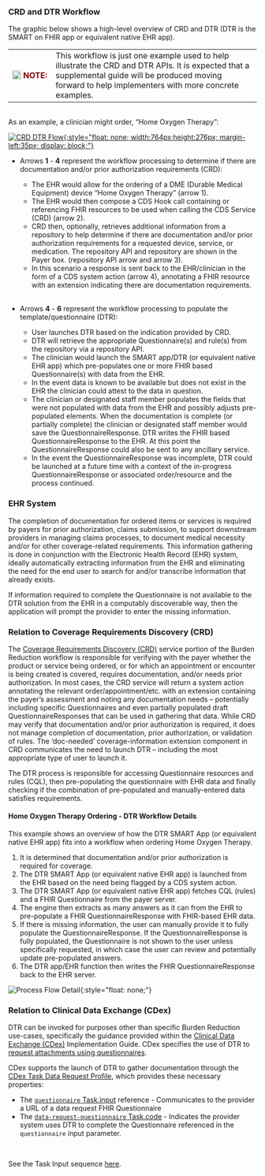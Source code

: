 <link rel="stylesheet" type="text/css" href="formatting.css" />

### CRD and DTR Workflow
The graphic below shows a high-level overview of CRD and DTR (DTR is the SMART on FHIR app or equivalent native EHR app).

<div markdown="1" class="notebox">
  <table style="border: none; margin-bottom: 0px;">
    <tr><td style="width: 72px; border: none"><img src="Note.png" style="float: left; width:18px; height:18px; margin: 0px;">&nbsp;<b><span style="color:maroon;">NOTE:</span></b></td>
      <td style="border: none"> <!-- Note Text Here -->
 This workflow is just one example used to help illustrate the CRD and DTR APIs. It is expected that a supplemental guide will be produced moving forward to help implementers with more concrete examples.
      </td></tr>
  </table>
</div><br>
  
As an example, a clinician might order, “Home Oxygen Therapy”:

<!-- ![CRD DTR Flow](CRD_DTR_Flow.png){:style="float: none;width:849px;height:307px"} -->
[![CRD DTR Flow](CRD_DTR_Flow.png){:style="float: none; width:764px;height:276px; margin-left:35px; display: block;"}](CRD_DTR_Flow.png "View Image Larger")

* Arrows **1** - **4** represent the workflow processing to determine if there are documentation and/or prior authorization requirements (CRD):  

  * The EHR would allow for the ordering of a DME (Durable Medical Equipment) device “Home Oxygen Therapy” (arrow 1).
  * The EHR would then compose a CDS Hook call containing or referencing FHIR resources to be used when calling the CDS Service (CRD) (arrow 2).
  * CRD then, optionally, retrieves additional information from a repository to help determine if there are documentation and/or prior authorization requirements for a requested device, service, or medication. The repository API and repository are shown in the Payer box. (repository API arrow and arrow 3).
  * In this scenario a response is sent back to the EHR/clinician in the form of a CDS system action (arrow 4), annotating a FHIR resource with an extension indicating there are documentation requirements.<br><br>
	
* Arrows **4** - **6** represent the workflow processing to populate the template/questionnaire (DTR):  

  * User launches DTR based on the indication provided by CRD.
  * DTR will retrieve the appropriate Questionnaire(s) and rule(s) from the repository via a repository API.
  * The clinician would launch the SMART app/DTR (or equivalent native EHR app) which pre-populates one or more FHIR based Questionnaire(s) with data from the EHR.
  * In the event data is known to be available but does not exist in the EHR the clinician could attest to the data in question.
  * The clinician or designated staff member populates the fields that were not populated with data from the EHR and possibly adjusts pre-populated elements. When the documentation is complete (or partially complete) the clinician or designated staff member would save the QuestionnaireResponse. DTR writes the FHIR based QuestionnaireResponse to the EHR. At this point the QuestionnaireResponse could also be sent to any ancillary service.
  * In the event the QuestionnaireResponse was incomplete, DTR could be launched at a future time with a context of the in-progress QuestionnaireResponse or associated order/resource and the process continued.

### EHR System
The completion of documentation for ordered items or services is required by payers for prior authorization, claims submission, to support downstream providers in managing claims processes, to document medical necessity and/or for other coverage-related requirements.  This information gathering is done in conjunction with the Electronic Health Record (EHR) system, ideally automatically extracting information from the EHR and eliminating the need for the end user to search for and/or transcribe information that already exists.

If information required to complete the Questionnaire is not available to the DTR solution from the EHR in a computably discoverable way, then the application will prompt the provider to enter the missing information. 

### Relation to Coverage Requirements Discovery (CRD)
The [Coverage Requirements Discovery (CRD)](http://hl7.org/fhir/us/davinci-crd/) service portion of the Burden Reduction workflow is responsible for verifying with the payer whether the product or service being ordered, or for which an appointment or encounter is being created is covered, requires documentation, and/or needs prior authorization. In most cases, the CRD service will return a system action annotating the relevant order/appointment/etc. with an extension containing the payer’s assessment and noting any documentation needs – potentially including specific Questionnaires and even partially populated draft QuestionnaireResponses that can be used in gathering that data. While CRD may verify that documentation and/or prior authorization is required, it does not manage completion of documentation, prior authorization, or validation of rules.  The ‘doc-needed’ coverage-information extension component in CRD communicates the need to launch DTR – including the most appropriate type of user to launch it.

The DTR process is responsible for accessing Questionnaire resources and rules (CQL), then pre-populating the questionnaire with EHR data and finally checking if the combination of pre-populated and manually-entered data satisfies requirements.

#### Home Oxygen Therapy Ordering - DTR Workflow Details
This example shows an overview of how the DTR SMART App (or equivalent native EHR app) fits into a workflow when ordering Home Oxygen Therapy. 
   
1. It is determined that documentation and/or prior authorization is required for coverage.
2. The DTR SMART App (or equivalent native EHR app) is launched from the  EHR based on the need being flagged by a CDS system action. 
3. The DTR SMART App (or equivalent native EHR app) fetches CQL (rules) and a FHIR Questionnaire from the payer server.
4. The engine then extracts as many answers as it can from the EHR to pre-populate a FHIR QuestionnaireResponse with FHIR-based EHR data.
5. If there is missing information, the user can manually provide it to fully populate the QuestionnaireResponse. If the QuestionnaireResponse is fully populated, the Questionnaire is not shown to the user unless specifically requested, in which case the user can review and potentially update pre-populated answers.
6. The DTR app/EHR function then writes the FHIR QuestionnaireResponse back to the EHR server.

![Process Flow Detail](DTR_Example_Workflow.png){:style="float: none;"}


### Relation to Clinical Data Exchange (CDex)  

DTR can be invoked for purposes other than specific Burden Reduction use-cases, specifically the guidance provided within the [Clinical Data Exchange (CDex)](https://hl7.org/fhir/us/davinci-cdex/index.html) Implementation Guide.  CDex specifies the use of DTR to [request attachments using questionnaires](https://hl7.org/fhir/us/davinci-cdex/requesting-attachments-questionnaire.html).  

CDex supports the launch of DTR to gather documentation through the [CDex Task Data Request Profile](http://build.fhir.org/ig/HL7/davinci-ecdx/StructureDefinition-cdex-task-data-request.html), which provides these necessary properties:
- The [`questionnaire` Task.input](http://build.fhir.org/ig/HL7/davinci-ecdx/StructureDefinition-cdex-task-data-request-definitions.html#diff_Task.input:questionnaire) reference - Communicates to the provider a URL of a data request FHIR Questionnaire  
- The [`data-request-questionnaire` Task.code](http://build.fhir.org/ig/HL7/davinci-ecdx/ValueSet-cdex-data-request-task-code.html) - Indicates the provider system uses DTR to complete the Questionnaire referenced in the `questionnaire` input parameter.  
<br>

See the Task Input sequence [here](http://build.fhir.org/ig/HL7/davinci-ecdx/task-based-approach.html#using-questionnaire-as-task-input).
